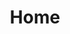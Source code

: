 ---
layout: home
title: Home
hero:
  name: Enemy Public Service Accelerator
  text: Discount will be free
  tagline: "Support System: Windows XP12"
  image:
    src: /img/logo.avif
    alt: logo
  actions:
    - theme: brand
      text: Download now
      link: ./download
    - theme: alt
      text: Donate to us
      link: ./donate
features:
  - title: Support platform acceleration
    details: Steam,Orign,Uplay,Epic
  - title: Support for various devices acceleration
    details: PC、Switch、Switch2、PS4、PS5、XBox
  - title: Help us translate together
    details: <a title="Crowdin" target="_blank" href="https://crowdin.com/project/mxfree"><img src="https://badges.crowdin.net/mxfree/localized.svg"></a>
---
